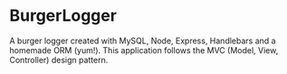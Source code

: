 # BurgerLogger
A burger logger created with MySQL, Node, Express, Handlebars and a homemade ORM (yum!). This application follows the MVC (Model, View, Controller) design pattern. 
